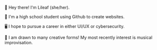   👋 Hey there! I'm Lileaf (she/her).

  📓 I'm a high school student using Github to create websites.
 
  🖥️ I hope to pursue a career in either UI/UX or cybersecurity.
  
  🎵 I am drawn to many creative forms! My most recently interest is musical improvisation.
